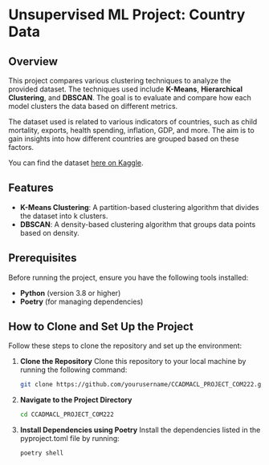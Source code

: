 # Unsupervised ML Project: Country Data

## Overview

This project compares various clustering techniques to analyze the provided dataset. The techniques used include **K-Means**, **Hierarchical Clustering**, and **DBSCAN**. The goal is to evaluate and compare how each model clusters the data based on different metrics.

The dataset used is related to various indicators of countries, such as child mortality, exports, health spending, inflation, GDP, and more. The aim is to gain insights into how different countries are grouped based on these factors.

You can find the dataset [here on Kaggle](https://www.kaggle.com/datasets/rohan0301/unsupervised-learning-on-country-data?select=Country-data.csv).

## Features

- **K-Means Clustering**: A partition-based clustering algorithm that divides the dataset into k clusters.
- **DBSCAN**: A density-based clustering algorithm that groups data points based on density.

## Prerequisites

Before running the project, ensure you have the following tools installed:

- **Python** (version 3.8 or higher)
- **Poetry** (for managing dependencies)

## How to Clone and Set Up the Project

Follow these steps to clone the repository and set up the environment:

1. **Clone the Repository**
   Clone this repository to your local machine by running the following command:
   ```bash
   git clone https://github.com/yourusername/CCADMACL_PROJECT_COM222.git

2. **Navigate to the Project Directory**
   ```bash
   cd CCADMACL_PROJECT_COM222


3. **Install Dependencies using Poetry**
   Install the dependencies listed in the pyproject.toml file by running:
   ```bash
   poetry shell
